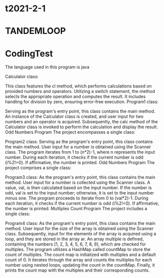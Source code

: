 # t2021-2-1
# TANDEMLOOP
# CodingTest

The language used in this program is java

Calculator class:

This class features the cl method, which performs calculations based on provided numbers and operators.
Utilizing a switch statement, the method selects the appropriate operation and computes the result.
It includes handling for division by zero, ensuring error-free execution.
Program1 class:

Serving as the program's entry point, this class contains the main method.
An instance of the Calculator class is created, and user input for two numbers and an operator is acquired.
Subsequently, the calc method of the Calculator class is invoked to perform the calculation and display the result.
Odd Numbers Program
The project encompasses a single class:

Program2 class:
Serving as the program's entry point, this class contains the main method.
User input for a number is obtained using the Scanner class.
The program iterates from 1 to (n*2)-1, where n represents the input number.
During each iteration, it checks if the current number is odd (i%2!=0). If affirmative, the number is printed.
Odd Numbers Program
The project comprises a single class:

Program3 class:
As the program's entry point, this class contains the main method.
User input for a number is collected using the Scanner class.
A value, val, is then calculated based on the input number. If the number is odd, val is set to the input number; otherwise, it is set to the input number minus one.
The program proceeds to iterate from 0 to (val*2)-1.
During each iteration, it checks if the current number is odd (i%2!=0). If affirmative, the number is printed.
Multiples Count Program
The project includes a single class:

Program4 class:
As the program's entry point, this class contains the main method.
User input for the size of the array is obtained using the Scanner class.
Subsequently, input for the elements of the array is acquired using a loop, and they are stored in the array ar.
An array multiple is defined, containing the numbers [1, 2, 3, 4, 5, 6, 7, 8, 9], which are checked for multiples.
The program utilizes a HashMap called countMap to store the count of multiples.
The count map is initialized with multiples and a default count of 0.
It iterates through the array and counts the multiples for each number using nested loops, updating the count in the countMap.
Finally, it prints the count map with the multiples and their corresponding counts.
